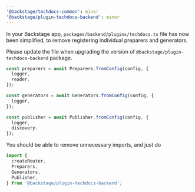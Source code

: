 ```yaml
---
'@backstage/techdocs-common': minor
'@backstage/plugin-techdocs-backend': minor
---
```


In your Backstage app, `packages/backend/plugins/techdocs.ts` file has now been simplified,
to remove registering individual preparers and generators.

Please update the file when upgrading the version of `@backstage/plugin-techdocs-backend` package.

```typescript
const preparers = await Preparers.fromConfig(config, {
  logger,
  reader,
});

const generators = await Generators.fromConfig(config, {
  logger,
});

const publisher = await Publisher.fromConfig(config, {
  logger,
  discovery,
});
```

You should be able to remove unnecessary imports, and just do

```typescript
import {
  createRouter,
  Preparers,
  Generators,
  Publisher,
} from '@backstage/plugin-techdocs-backend';
```
